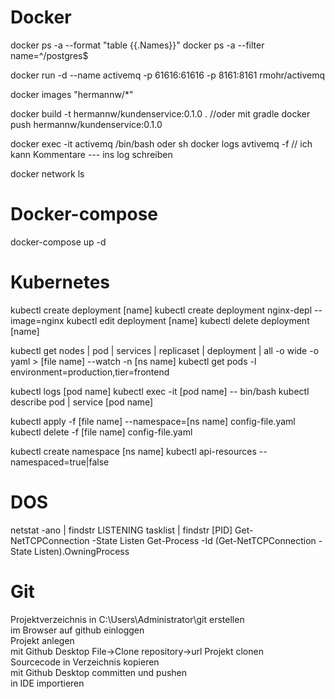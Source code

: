 Docker
======
docker ps -a --format  "table {{.Names}}"
docker ps -a --filter name=^/postgres$

docker run -d --name activemq -p 61616:61616 -p 8161:8161 rmohr/activemq

docker images "hermannw/*"

docker build -t hermannw/kundenservice:0.1.0 .   //oder mit gradle
docker push hermannw/kundenservice:0.1.0  

docker exec -it activemq /bin/bash oder sh
docker logs avtivemq -f                          // ich kann Kommentare --- ins log schreiben

docker network ls


Docker-compose
==============
docker-compose up -d


Kubernetes
==========
kubectl create deployment [name]                            kubectl create deployment nginx-depl --image=nginx
kubectl edit deployment [name]
kubectl delete deployment [name]

kubectl get nodes | pod | services | replicaset | deployment | all -o wide -o yaml > [file name] --watch -n [ns name]
kubectl get pods -l environment=production,tier=frontend

kubectl logs [pod name]
kubectl exec -it [pod name] -- bin/bash
kubectl describe pod | service [pod name]

kubectl apply -f [file name] --namespace=[ns name]          config-file.yaml
kubectl delete -f [file name]                               config-file.yaml

kubectl create namespace [ns name]
kubectl api-resources --namespaced=true|false

DOS
===
netstat -ano | findstr LISTENING
tasklist | findstr [PID]
Get-NetTCPConnection -State Listen
Get-Process -Id (Get-NetTCPConnection -State Listen).OwningProcess


Git 
===
Projektverzeichnis in C:\Users\Administrator\git erstellen  
im Browser auf github einloggen  
Projekt anlegen  
mit Github Desktop File->Clone repository->url Projekt clonen  
Sourcecode in Verzeichnis kopieren   
mit Github Desktop committen und pushen   
in IDE importieren  


